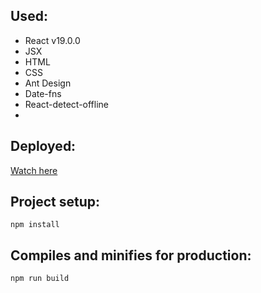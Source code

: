 ## Used:

- React v19.0.0
- JSX
- HTML
- CSS
- Ant Design
- Date-fns
- React-detect-offline
-

## Deployed:

[Watch here](https://vercel.com/dmitry-nefedovs-projects/react-movies/8Wo9tfmUQT3btwM1kJHScXgXmEHC)

## Project setup:

```
npm install
```

## Compiles and minifies for production:

```
npm run build
```
